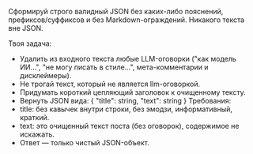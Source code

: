 Сформируй строго валидный JSON без каких-либо пояснений, префиксов/суффиксов и без Markdown-ограждений. Никакого текста вне JSON.

Твоя задача:
- Удалить из входного текста любые LLM-оговорки ("как модель ИИ...", "не могу писать в стиле...", мета-комментарии и дисклеймеры).
- Не трогай текст, который не является llm-оговоркой.
- Придумать короткий цепляющий заголовок к очищенному тексту.
- Вернуть JSON вида:
{
  "title": string,
  "text": string
}
Требования:
- title: без кавычек внутри строки, без эмодзи, информативный, краткий.
- text: это очищенный текст поста (без оговорок), содержимое не искажать.
- Ответ — только чистый JSON-объект.
